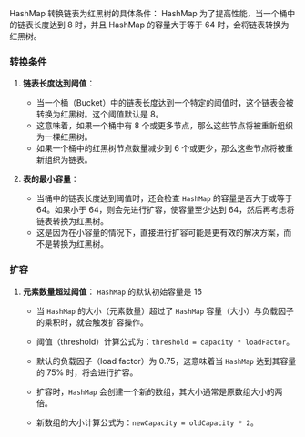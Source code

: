HashMap 转换链表为红黑树的具体条件：
HashMap 为了提高性能，当一个桶中的链表长度达到 8 时，并且 HashMap 的容量大于等于 64 时，会将链表转换为红黑树。
### 转换条件

1. **链表长度达到阈值**：
    
    - 当一个桶（Bucket）中的链表长度达到一个特定的阈值时，这个链表会被转换为红黑树。这个阈值默认是 8。
    - 这意味着，如果一个桶中有 8 个或更多节点，那么这些节点将被重新组织为一棵红黑树。
    - 如果一个桶中的红黑树节点数量减少到 6 个或更少，那么这些节点将被重新组织为链表。
1. **表的最小容量**：
    
    - 当桶中的链表长度达到阈值时，还会检查 `HashMap` 的容量是否大于或等于 64。如果小于 64，则会先进行扩容，使容量至少达到 64，然后再考虑将链表转换为红黑树。
    - 这是因为在小容量的情况下，直接进行扩容可能是更有效的解决方案，而不是转换为红黑树。


### 扩容
1. **元素数量超过阈值**：
		`HashMap` 的默认初始容量是 16
    - 当 `HashMap` 的大小（元素数量）超过了 `HashMap` 容量（大小）与负载因子的乘积时，就会触发扩容操作。
    - 阈值（threshold）计算公式为：`threshold = capacity * loadFactor`。
    - 默认的负载因子（load factor）为 0.75，这意味着当 `HashMap` 达到其容量的 75% 时，将会进行扩容。

	- 扩容时，`HashMap` 会创建一个新的数组，其大小通常是原数组大小的两倍。
    - 新数组的大小计算公式为：`newCapacity = oldCapacity * 2`。



